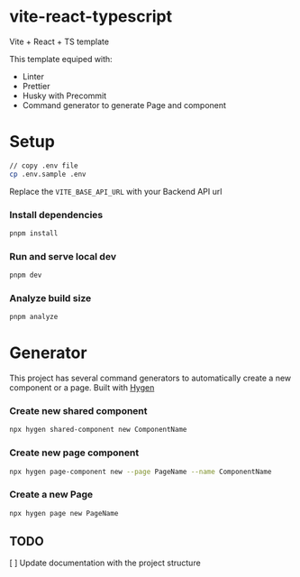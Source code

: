 # vite-react-typescript

Vite + React + TS template

This template equiped with:

- Linter
- Prettier
- Husky with Precommit
- Command generator to generate Page and component

# Setup

```bash
// copy .env file
cp .env.sample .env
```

Replace the `VITE_BASE_API_URL` with your Backend API url

### Install dependencies

```bash
pnpm install
```

### Run and serve local dev

```bash
pnpm dev
```

### Analyze build size

```bash
pnpm analyze
```

# Generator

This project has several command generators to automatically create a new component or a page. Built with [Hygen](https://hygen.io/)

### Create new shared component

```bash
npx hygen shared-component new ComponentName
```

### Create new page component

```bash
npx hygen page-component new --page PageName --name ComponentName
```

### Create a new Page

```bash
npx hygen page new PageName
```

## TODO

[ ] Update documentation with the project structure
